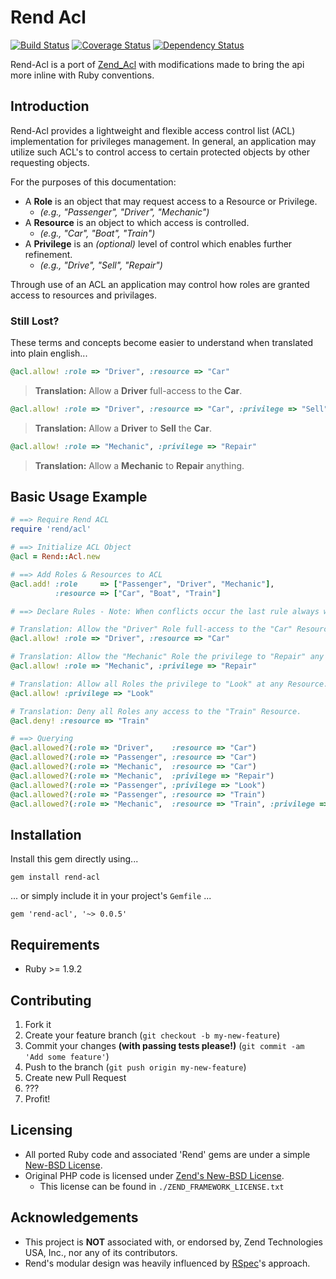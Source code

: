 # Rend Acl

[![Build Status](https://travis-ci.org/veloper/rend-acl.png?branch=master)](https://travis-ci.org/veloper/rend-acl)
[![Coverage Status](https://coveralls.io/repos/veloper/rend-acl/badge.png)](https://coveralls.io/r/veloper/rend-acl)
[![Dependency Status](https://gemnasium.com/veloper/rend-acl.png)](https://gemnasium.com/veloper/rend-acl)

Rend-Acl is a port of [Zend_Acl](http://framework.zend.com/manual/1.12/en/zend.acl.html) with modifications made to bring the api more inline with Ruby conventions.

## Introduction
Rend-Acl provides a lightweight and flexible access control list (ACL) implementation for privileges management. In general, an application may utilize such ACL's to control access to certain protected objects by other requesting objects.

For the purposes of this documentation:

* A **Role** is an object that may request access to a Resource or Privilege.
    * _(e.g., "Passenger", "Driver", "Mechanic")_
* A **Resource** is an object to which access is controlled.
    * _(e.g., "Car", "Boat", "Train")_
* A **Privilege** is an _(optional)_ level of control which enables further refinement.
    * _(e.g., "Drive", "Sell", "Repair")_

Through use of an ACL an application may control how roles are granted access to resources and privilages.

### Still Lost?
These terms and concepts become easier to understand when translated into plain english...

```ruby
@acl.allow! :role => "Driver", :resource => "Car"
```
> __Translation:__ Allow a **Driver** full-access to the **Car**.

```ruby
@acl.allow! :role => "Driver", :resource => "Car", :privilege => "Sell"
```
> __Translation:__ Allow a **Driver** to **Sell** the **Car**.

```ruby
@acl.allow! :role => "Mechanic", :privilege => "Repair"
```
> __Translation:__ Allow a **Mechanic** to **Repair** anything.


## Basic Usage Example

```ruby
# ==> Require Rend ACL
require 'rend/acl'

# ==> Initialize ACL Object
@acl = Rend::Acl.new

# ==> Add Roles & Resources to ACL
@acl.add! :role     => ["Passenger", "Driver", "Mechanic"],
          :resource => ["Car", "Boat", "Train"]

# ==> Declare Rules - Note: When conflicts occur the last rule always wins!

# Translation: Allow the "Driver" Role full-access to the "Car" Resource.
@acl.allow! :role => "Driver", :resource => "Car"

# Translation: Allow the "Mechanic" Role the privilege to "Repair" any Resource.
@acl.allow! :role => "Mechanic", :privilege => "Repair"

# Translation: Allow all Roles the privilege to "Look" at any Resource.
@acl.allow! :privilege => "Look"

# Translation: Deny all Roles any access to the "Train" Resource.
@acl.deny! :resource => "Train"

# ==> Querying
@acl.allowed?(:role => "Driver",    :resource => "Car")                           # TRUE
@acl.allowed?(:role => "Passenger", :resource => "Car")                           # FALSE
@acl.allowed?(:role => "Mechanic",  :resource => "Car")                           # FALSE
@acl.allowed?(:role => "Mechanic",  :privilege => "Repair")                       # TRUE
@acl.allowed?(:role => "Passenger", :privilege => "Look")                         # TRUE
@acl.allowed?(:role => "Passenger", :resource => "Train")                         # FALSE
@acl.allowed?(:role => "Mechanic",  :resource => "Train", :privilege => "Repair") # FALSE
```

## Installation

Install this gem directly using...

    gem install rend-acl

... or simply include it in your project's `Gemfile` ...

    gem 'rend-acl', '~> 0.0.5'

## Requirements

* Ruby >= 1.9.2

## Contributing

1. Fork it
2. Create your feature branch (`git checkout -b my-new-feature`)
3. Commit your changes **(with passing tests please!)** (`git commit -am 'Add some feature'`)
4. Push to the branch (`git push origin my-new-feature`)
5. Create new Pull Request
6. ???
7. Profit!

## Licensing

* All ported Ruby code and associated 'Rend' gems are under a simple [New-BSD License](http://dan.doezema.com/licenses/new-bsd).
* Original PHP code is licensed under [Zend's New-BSD License](http://framework.zend.com/license/).
    * This license can be found in `./ZEND_FRAMEWORK_LICENSE.txt`

## Acknowledgements

* This project is **NOT** associated with, or endorsed by, Zend Technologies USA, Inc., nor any of its contributors.
* Rend's modular design was heavily influenced by [RSpec](https://github.com/rspec/rspec)'s approach.